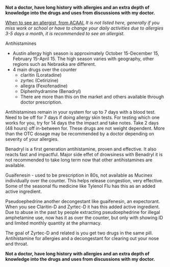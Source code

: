 **Not a doctor, have long history with allergies and an extra depth of knowledge into the drugs and uses from discussions with my doctor.**

[When to see an allergist, from ACAAI.](https://acaai.org/do-you-need-an-allergist/when-to-see-an-allergist/)
*It is not listed here, generally if you miss work or school or have to change your daily activities due to allergies 3-5 days a month, it is recommended to see an allergist.*

Antihistamines
-  Austin allergy high season is approximately October 15-December 15, February 15-April 15.  The high season varies with geography, other regions such as Nebraska are different.
-  4 main drugs over the counter
   -  claritin (Loratadine)
   -  zyrtec (Cetirizine)
   -  allegra (Fexofenadine)
   -  Diphenhydramine (Benadryl)
   -  There are more than this on the market and others available through doctor prescription.

Antihistamines remain in your system for up to 7 days with a blood test. Need to be off for 7 days if doing allergy skin tests. For testing which one works for you, try for 14 days the the impact and take notes. Take 2 days (48 hours) off in-between for.  These drugs are not weight dependent. More than the OTC dosage may be recommended by a doctor depending on severity of your allergies.

Benadryl is a first generation antihistamine, proven and effective. It also reacts fast and impactful. Major side effet of drowsiness with Benadryl it is not recommended to take long term now that other antihistamines are available.

Guaifenesin - used to be prescription in 80s, not available as Mucinex individually over the counter. This helps release congestion, very effective. Some of the seasonal flu medicine like Tylenol Flu has this as an added active ingredient.

Pseudoephedrine another decongestant like guaifenesin, an expectorant. When you see Claritin-D and Zyrtec-D it has this added active ingredient.  Due to abuse in the past by people extracting pseudoephedrine for illegal amphetamine use, now has it as over the counter, but only with showing ID and limited monthly quantity at the pharmacy.

The goal of Zyrtec-D and related is you get two drugs in the same pill. Antihistamine for allergies and a decongestant for clearing out your nose and throat.

**Not a doctor, have long history with allergies and an extra depth of knowledge into the drugs and uses from discussions with my doctor.**
